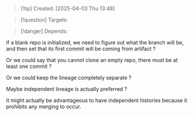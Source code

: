 
>[!tip] Created: [2025-04-03 Thu 13:48]

>[!question] Targets: 

>[!danger] Depends: 

If a blank repo is initialized, we need to figure out what the branch will be, and then set that its first commit will be coming from artifact ?

Or we could say that you cannot clone an empty repo, there must be at least one commit ?

Or we could keep the lineage completely separate ?

Maybe independent lineage is actually preferred ?

It might actually be advantageous to have independent histories because it prohibits any merging to occur. 